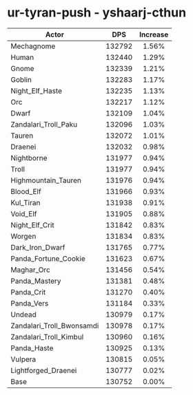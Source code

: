 # ur-tyran-push - yshaarj-cthun
| Actor | DPS | Increase |
|---|:---:|:---:|
|Mechagnome|132792|1.56%|
|Human|132440|1.29%|
|Gnome|132339|1.21%|
|Goblin|132283|1.17%|
|Night_Elf_Haste|132235|1.13%|
|Orc|132217|1.12%|
|Dwarf|132109|1.04%|
|Zandalari_Troll_Paku|132096|1.03%|
|Tauren|132072|1.01%|
|Draenei|132032|0.98%|
|Nightborne|131977|0.94%|
|Troll|131977|0.94%|
|Highmountain_Tauren|131976|0.94%|
|Blood_Elf|131966|0.93%|
|Kul_Tiran|131938|0.91%|
|Void_Elf|131905|0.88%|
|Night_Elf_Crit|131842|0.83%|
|Worgen|131834|0.83%|
|Dark_Iron_Dwarf|131765|0.77%|
|Panda_Fortune_Cookie|131623|0.67%|
|Maghar_Orc|131456|0.54%|
|Panda_Mastery|131381|0.48%|
|Panda_Crit|131270|0.40%|
|Panda_Vers|131184|0.33%|
|Undead|130979|0.17%|
|Zandalari_Troll_Bwonsamdi|130978|0.17%|
|Zandalari_Troll_Kimbul|130960|0.16%|
|Panda_Haste|130925|0.13%|
|Vulpera|130815|0.05%|
|Lightforged_Draenei|130777|0.02%|
|Base|130752|0.00%|
